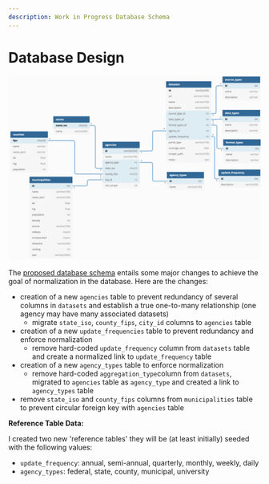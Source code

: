 ```yaml
---
description: Work in Progress Database Schema
---
```


# Database Design

![Database Schema](../.gitbook/assets/image%20%281%29.png)

The [proposed database schema](https://dbdiagram.io/d/607762c7b6aeb3052d90271b) entails some major changes to achieve the goal of normalization in the database. Here are the changes:

* creation of a new `agencies` table to prevent redundancy of several columns in `datasets` and establish a true one-to-many relationship \(one agency may have many associated datasets\)
  * migrate `state_iso`, `county_fips`, `city_id` columns to `agencies` table
* creation of a new `update_frequencies` table to prevent redundancy and enforce normalization
  * remove hard-coded `update_frequency` column from `datasets` table and create a normalized link to `update_frequency` table
* creation of a new `agency_types` table to enforce normalization
  * remove hard-coded `aggregation_type`column from `datasets`, migrated to `agencies` table as `agency_type` and created a link to `agency_types` table
* remove `state_iso` and `county_fips` columns from `municipalities` table to prevent circular foreign key with `agencies` table

**Reference Table Data:**

I created two new 'reference tables' they will be \(at least initially\) seeded with the following values:

* `update_frequency`: annual, semi-annual, quarterly, monthly, weekly, daily
* `agency_types`: federal, state, county, municipal, university

